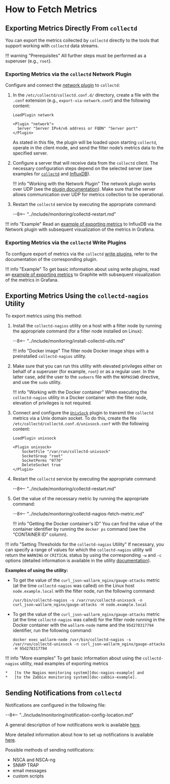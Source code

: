 [link-network-plugin]:              https://collectd.org/wiki/index.php/Plugin:Network
[link-network-plugin-docs]:         https://collectd.org/documentation/manpages/collectd.conf.5.shtml#plugin_network
[link-collectd-networking]:         https://collectd.org/wiki/index.php/Networking_introduction
[link-influx-collectd-support]:     https://docs.influxdata.com/influxdb/v1.7/supported_protocols/collectd/
[link-plugin-table]:                https://collectd.org/wiki/index.php/Table_of_Plugins
[link-nagios-plugin-docs]:          https://collectd.org/documentation/manpages/collectd-nagios.1.shtml
[link-notif-common]:                https://collectd.org/wiki/index.php/Notifications_and_thresholds
[link-notif-details]:               https://collectd.org/documentation/manpages/collectd-threshold.5.shtml
[link-influxdb-collectd]:           https://docs.influxdata.com/influxdb/v1.7/supported_protocols/collectd/
[link-unixsock]:                    https://collectd.org/wiki/index.php/Plugin:UnixSock

[doc-network-plugin-example]:       network-plugin-influxdb.md
[doc-write-plugin-example]:         write-plugin-graphite.md
[doc-zabbix-example]:               collectd-zabbix.md
[doc-nagios-example]:               collectd-nagios.md

#   How to Fetch Metrics

##  Exporting Metrics Directly From `collectd`

You can export the metrics collected by `collectd` directly to the tools that support working with `collectd` data streams.


!!! warning "Prerequisites"
    All further steps must be performed as a superuser (e.g., `root`).


### Exporting Metrics via the `collectd` Network Plugin

Configure and connect the [network plugin][link-network-plugin] to `collectd`:
1.  In the `/etc/collectd/collectd.conf.d/` directory, create a file with the `.conf` extension (e.g., `export-via-network.conf`) and the following content:

    ```
    LoadPlugin network
    
    <Plugin "network">
      Server "Server IPv4/v6 address or FQDN" "Server port"
    </Plugin>
    ```

    As stated in this file, the plugin will be loaded upon starting `collectd`, operate in the client mode, and send the filter node’s metrics data to the specified server.
    
2.  Configure a server that will receive data from the `collectd` client. The necessary configuration steps depend on the selected server (see examples for [`collectd`][link-collectd-networking] and [InfluxDB][link-influxdb-collectd]).
    
    
    !!! info "Working with the Network Plugin"
        The network plugin works over UDP (see the [plugin documentation][link-network-plugin-docs]). Make sure that the server allows communication over UDP for metrics collection to be operational.
         
3.  Restart the `collectd` service by executing the appropriate command:

    --8<-- "../include/monitoring/collectd-restart.md"

!!! info "Example"
    Read an [example of exporting metrics][doc-network-plugin-example] to InfluxDB via the Network plugin with subsequent visualization of the metrics in Grafana.

### Exporting Metrics via the `collectd` Write Plugins

To configure export of metrics via the `collectd` [write plugins][link-plugin-table], refer to the documentation of the corresponding plugin.


!!! info "Example"
    To get basic information about using write plugins, read an [example of exporting metrics][doc-write-plugin-example] to Graphite with subsequent visualization of the metrics in Grafana.

##  Exporting Metrics Using the `collectd-nagios` Utility

To export metrics using this method:

1.  Install the `collectd-nagios` utility on a host with a filter node by running the appropriate command (for a filter node installed on Linux):

    --8<-- "../include/monitoring/install-collectd-utils.md"

    !!! info "Docker image"
        The filter node Docker image ships with a preinstalled `collectd-nagios` utility.

2.  Make sure that you can run this utility with elevated privileges either on behalf of a superuser (for example, `root`) or as a regular user. In the latter case, add the user to the `sudoers` file with the `NOPASSWD` directive, and use the `sudo` utility.

    !!! info "Working with the Docker container"
        When executing the `collectd-nagios` utility in a Docker container with the filter node, elevation of privileges is not required.

3.  Connect and configure the [`UnixSock`][link-unixsock] plugin to transmit the `collectd` metrics via a Unix domain socket. To do this, create the file `/etc/collectd/collectd.conf.d/unixsock.conf` with the following content:

    ```
    LoadPlugin unixsock

    <Plugin unixsock>
        SocketFile "/var/run/collectd-unixsock"
        SocketGroup "root"
        SocketPerms "0770"
        DeleteSocket true
    </Plugin>
    ```

4.  Restart the `collectd` service by executing the appropriate command:

    --8<-- "../include/monitoring/collectd-restart.md"

5.  Get the value of the necessary metric by running the appropriate command:

    --8<-- "../include/monitoring/collectd-nagios-fetch-metric.md"

    !!! info "Getting the Docker container's ID"
        You can find the value of the container identifier by running the `docker ps` command (see the “CONTAINER ID” column).

!!! info "Setting Thresholds for the `collectd-nagios` Utility"
    If necessary, you can specify a range of values for which the `collectd-nagios` utility will return the `WARNING` or `CRITICAL` status by using the corresponding `-w` and `-c` options (detailed information is available in the utility [documentation][link-nagios-plugin-docs]).
   
**Examples of using the utility:**
*   To get the value of the `curl_json-wallarm_nginx/gauge-attacks` metric (at the time `collectd-nagios` was called) on the Linux host `node.example.local` with the filter node, run the following command:
  
    ```
    /usr/bin/collectd-nagios -s /var/run/collectd-unixsock -n curl_json-wallarm_nginx/gauge-attacks -H node.example.local
    ```
       
*   To get the value of the `curl_json-wallarm_nginx/gauge-attacks` metric (at the time `collectd-nagios` was called) for the filter node running in the Docker container with the `wallarm-node` name and the `95d278317794` identifier, run the following command:
  
    ```
    docker exec wallarm-node /usr/bin/collectd-nagios -s /var/run/collectd-unixsock -n curl_json-wallarm_nginx/gauge-attacks -H 95d278317794
    ```


!!! info "More examples"
    To get basic information about using the `collectd-nagios` utility, read examples of exporting metrics
    
    *   [to the Nagios monitoring system][doc-nagios-example] and
    *   [to the Zabbix monitoring system][doc-zabbix-example].


##  Sending Notifications from `collectd`

Notifications are configured in the following file:

--8<-- "../include/monitoring/notification-config-location.md"

A general description of how notifications work is available [here][link-notif-common].

More detailed information about how to set up notifications is available [here][link-notif-details].

Possible methods of sending notifications:
*   NSCA and NSCA-ng
*   SNMP TRAP
*   email messages
*   custom scripts
